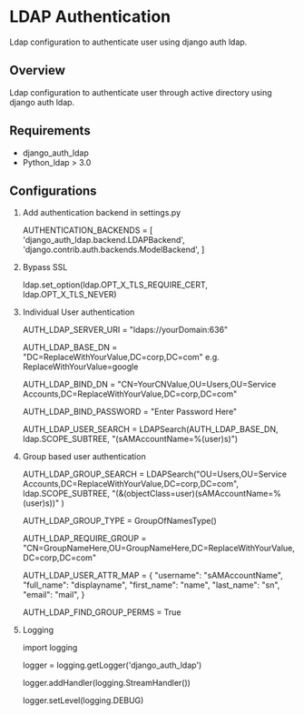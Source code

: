 # LDAP Authentication

Ldap configuration to authenticate user using django auth ldap.

## Overview
Ldap configuration to authenticate user through active directory using django auth ldap.

## Requirements
* django_auth_ldap
* Python_ldap > 3.0


## Configurations

1. Add authentication backend in settings.py

    AUTHENTICATION_BACKENDS = [
        'django_auth_ldap.backend.LDAPBackend',
        'django.contrib.auth.backends.ModelBackend',
    ]

2. Bypass SSL
     
    ldap.set_option(ldap.OPT_X_TLS_REQUIRE_CERT, ldap.OPT_X_TLS_NEVER)

3. Individual User authentication

    AUTH_LDAP_SERVER_URI = "ldaps://yourDomain:636"
    
    AUTH_LDAP_BASE_DN = "DC=ReplaceWithYourValue,DC=corp,DC=com"  e.g. ReplaceWithYourValue=google
    
    AUTH_LDAP_BIND_DN = "CN=YourCNValue,OU=Users,OU=Service Accounts,DC=ReplaceWithYourValue,DC=corp,DC=com"
    
    AUTH_LDAP_BIND_PASSWORD = "Enter Password Here"
    
    AUTH_LDAP_USER_SEARCH = LDAPSearch(AUTH_LDAP_BASE_DN, ldap.SCOPE_SUBTREE, "(sAMAccountName=%(user)s)")

4. Group based user authentication

    AUTH_LDAP_GROUP_SEARCH = LDAPSearch("OU=Users,OU=Service Accounts,DC=ReplaceWithYourValue,DC=corp,DC=com",
                                    ldap.SCOPE_SUBTREE, "(&(objectClass=user)(sAMAccountName=%(user)s))"
                                    )

    AUTH_LDAP_GROUP_TYPE = GroupOfNamesType()
    
    AUTH_LDAP_REQUIRE_GROUP = "CN=GroupNameHere,OU=GroupNameHere,DC=ReplaceWithYourValue,DC=corp,DC=com"
    
    AUTH_LDAP_USER_ATTR_MAP = {
        "username": "sAMAccountName",
        "full_name": "displayname",
        "first_name": "name",
        "last_name": "sn",
        "email": "mail",
    }

    AUTH_LDAP_FIND_GROUP_PERMS = True
    
5. Logging


    import logging
    
    logger = logging.getLogger('django_auth_ldap')
    
    logger.addHandler(logging.StreamHandler())
    
    logger.setLevel(logging.DEBUG)
